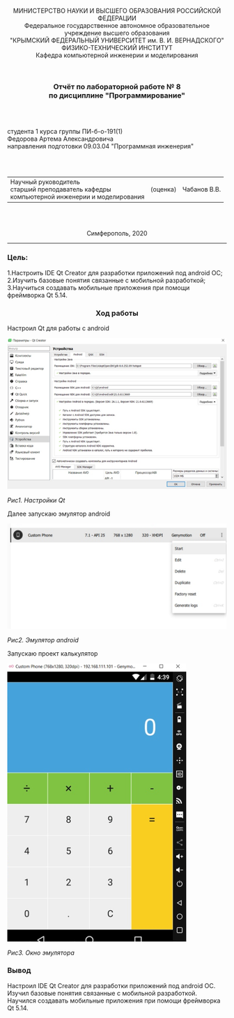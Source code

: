 <p align="center">МИНИСТЕРСТВО НАУКИ  И ВЫСШЕГО ОБРАЗОВАНИЯ РОССИЙСКОЙ ФЕДЕРАЦИИ<br>
Федеральное государственное автономное образовательное учреждение высшего образования<br>
"КРЫМСКИЙ ФЕДЕРАЛЬНЫЙ УНИВЕРСИТЕТ им. В. И. ВЕРНАДСКОГО"<br>
ФИЗИКО-ТЕХНИЧЕСКИЙ ИНСТИТУТ<br>
Кафедра компьютерной инженерии и моделирования</p>
<br>
<h3 align="center">Отчёт по лабораторной работе № 8<br> по дисциплине "Программирование"</h3>
<br><br>
<p>студента 1 курса группы ПИ-б-о-191(1)<br>
Федорова Артема Александровича<br>
направления подготовки 09.03.04 "Программная инженерия"</p>
<br><br>
<table>
<tr><td>Научный руководитель<br> старший преподаватель кафедры<br> компьютерной инженерии и моделирования</td>
<td>(оценка)</td>
<td>Чабанов В.В.</td>
</tr>
</table>
<br><br>
<p align="center">Симферополь, 2020</p>
<hr>

<h3><b>Цель:</b></h3>
<p>1.Настроить IDE Qt Creator для разработки приложений под android ОС;<br>
2.Изучить базовые понятия связанные с мобильной разработкой;<br>
3.Научиться создавать мобильные приложения при помощи фреймворка Qt 5.14.</p>
<h3 align="center"><b>Ход работы</b></h3>
<p>Настроил Qt для работы с android</p>
<img src="Screenshots/Screenshot1.png">
<p><i>Рис1. Настройки Qt</i></p>
<p>Далее запускаю эмулятор android</p>
<img src="Screenshots/Screenshot2.png">
<p><i>Рис2. Эмулятор android</i></p>
<p>Запускаю проект калькулятор</p>
<img src="Screenshots/Screenshot3.png">
<p><i>Рис3. Окно эмулятора</i></p>

<h3><b>Вывод</b></h3>
<p>Настроил IDE Qt Creator для разработки приложений под android ОС. Изучил базовые понятия связанные с мобильной разработкой. Научился создавать мобильные приложения при помощи фреймворка Qt 5.14.</p>
